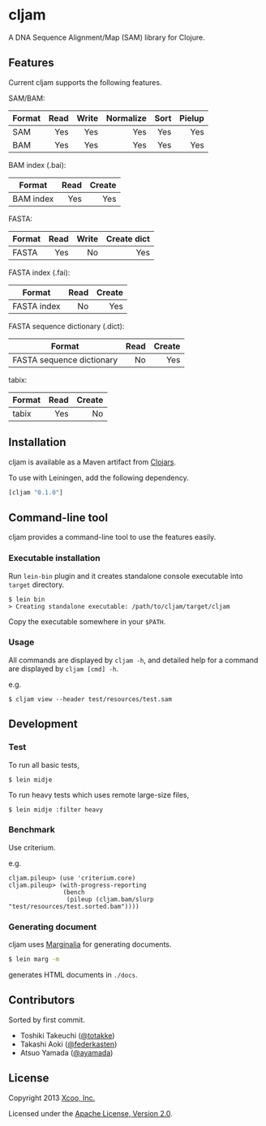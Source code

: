 # cljam

A DNA Sequence Alignment/Map (SAM) library for Clojure.

## Features

Current cljam supports the following features.

SAM/BAM:

| Format | Read | Write | Normalize | Sort | Pielup |
| ------ | ---: | ----: | --------: | ---: | -----: |
| SAM    |  Yes |   Yes |       Yes |  Yes |    Yes |
| BAM    |  Yes |   Yes |       Yes |  Yes |    Yes |

BAM index (.bai):

| Format     | Read | Create |
| ---------- | ---: | -----: |
| BAM index  |  Yes |    Yes |

FASTA:

| Format | Read | Write | Create dict |
| ------ | ---: | ----: | ----------: |
| FASTA  |  Yes |    No |         Yes |

FASTA index (.fai):

| Format      | Read | Create |
| ----------- | ---: | -----: |
| FASTA index |   No |    Yes |

FASTA sequence dictionary (.dict):

| Format                    | Read | Create |
| ------------------------- | ---: | -----: |
| FASTA sequence dictionary |   No |    Yes |

tabix:

| Format | Read | Create |
| ------ | ---: | -----: |
| tabix  |  Yes |     No |

## Installation

cljam is available as a Maven artifact from [Clojars][clojars].

To use with Leiningen, add the following dependency.

```clojure
[cljam "0.1.0"]
```

## Command-line tool

cljam provides a command-line tool to use the features easily.

### Executable installation

Run `lein-bin` plugin and it creates standalone console executable into `target` directory.

    $ lein bin
    > Creating standalone executable: /path/to/cljam/target/cljam

Copy the executable somewhere in your `$PATH`.

### Usage

All commands are displayed by `cljam -h`, and detailed help for a command are displayed by `cljam [cmd] -h`.

e.g.

    $ cljam view --header test/resources/test.sam

## Development

### Test

To run all basic tests,

    $ lein midje

To run heavy tests which uses remote large-size files,

    $ lein midje :filter heavy

### Benchmark

Use criterium.

e.g.

    cljam.pileup> (use 'criterium.core)
    cljam.pileup> (with-progress-reporting
                   (bench
                    (pileup (cljam.bam/slurp "test/resources/test.sorted.bam"))))

### Generating document

cljam uses [Marginalia][marginalia] for generating documents.

```bash
$ lein marg -m
```

generates HTML documents in `./docs`.

## Contributors

Sorted by first commit.

- Toshiki Takeuchi ([@totakke](https://github.com/totakke))
- Takashi Aoki ([@federkasten](https://github.com/federkasten))
- Atsuo Yamada ([@ayamada](https://github.com/ayamada))

## License

Copyright 2013 [Xcoo, Inc.][xcoo]

Licensed under the [Apache License, Version 2.0][apache-license-2.0].

[clojars]: https://clojars.org/cljam
[marginalia]: http://gdeer81.github.io/marginalia/
[xcoo]: http://www.xcoo.jp/
[apache-license-2.0]: http://www.apache.org/licenses/LICENSE-2.0.html
